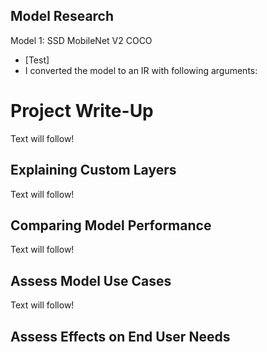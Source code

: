 ## Model Research

Model 1: SSD MobileNet V2 COCO
- [Test]
- I converted the model to an IR with following arguments:

# Project Write-Up

Text will follow!

## Explaining Custom Layers

Text will follow!


## Comparing Model Performance

Text will follow!


## Assess Model Use Cases

Text will follow!

## Assess Effects on End User Needs
